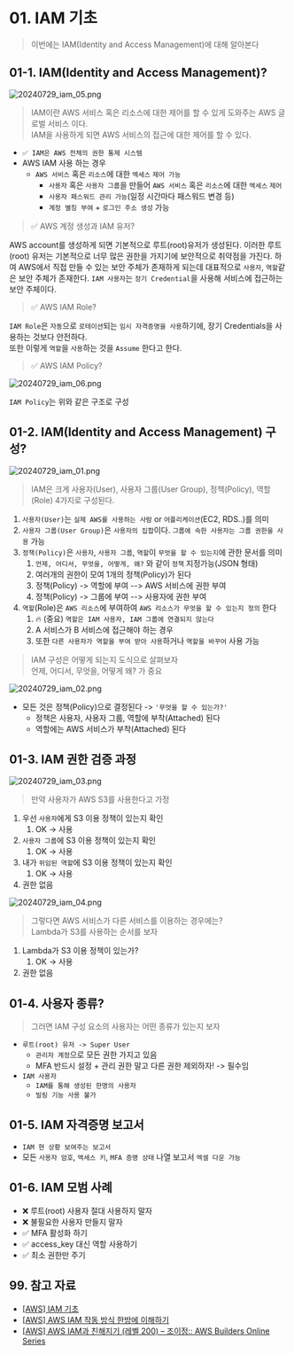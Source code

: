 # 01. IAM 기초

> 이번에는 IAM(Identity and Access Management)에 대해 알아본다

## 01-1. IAM(Identity and Access Management)?

![20240729_iam_05.png](./img/20240729_iam_05.png)

> IAM이란 AWS 서비스 혹은 리소스에 대한 제어를 할 수 있게 도와주는 AWS 글로벌 서비스 이다.  
> IAM을 사용하게 되면 AWS 서비스의 접근에 대한 제어를 할 수 있다.

- `✅ IAM은 AWS 전체의 권한 통제 시스템`
- AWS IAM 사용 하는 경우
  - `AWS 서비스` 혹은 `리소스`에 대한 `엑세스` `제어 가능`
    - `사용자` 혹은 `사용자 그룹`을 만들어 `AWS 서비스` 혹은 `리소스`에 대한 `엑세스` `제어`
    - `사용자 패스워드 관리 가능`(일정 시간마다 패스워드 변경 등)
    - `계정 별칭 부여` + `로그인 주소 생성` 가능

> ✅ AWS 계정 생성과 IAM 유저?

AWS account를 생성하게 되면 기본적으로 루트(root)유저가 생성된다. 이러한 루트(root) 유저는 기본적으로 너무 많은 권한을 가지기에 보안적으로 취약점을 가진다. 
하여 AWS에서 직접 만들 수 있는 보안 주체가 존재하게 되는데 대표적으로 `사용자`, `역할`같은 보안 주체가 존재한다. `IAM 사용자`는 `장기 Credential`을 사용해 
서비스에 접근하는 보안 주체이다.

> ✅ AWS IAM Role?

`IAM Role`은 `자동`으로 `로테이션`되는 `임시 자격증명을 사용`하기에, 장기 Credentials을 사용하는 것보다 안전하다.  
또한 이렇게 `역할`을 `사용`하는 것을 `Assume` 한다고 한다.

> ✅ AWS IAM Policy?

![20240729_iam_06.png](./img/20240729_iam_06.png)

`IAM Policy`는 위와 같은 구조로 구성

## 01-2. IAM(Identity and Access Management) 구성?

![20240729_iam_01.png](./img/20240729_iam_01.png)

> IAM은 크게 사용자(User), 사용자 그룹(User Group), 정책(Policy), 역할(Role) 4가지로 구성된다.

1. `사용자(User)`는 `실제 AWS를 사용하는 사람` or `어플리케이션`(EC2, RDS..)를 의미
2. `사용자 그룹(User Group)`은 `사용자의 집합`이다. `그룹에 속한 사용자는 그룹 권한을 사용` 가능
3. `정책(Policy)`은 `사용자`, `사용자 그룹`, `역할`이 `무엇을 할 수 있는지`에 관한 문서를 의미
   1. `언제, 어디서, 무엇을, 어떻게, 왜?` 와 같이 `정책` 지정가능(JSON 형태)
   2. 여러개의 권한이 모여 1개의 정책(Policy)가 된다
   3. 정책(Policy) -> 역할에 부여 --> AWS 서비스에 권한 부여
   4. 정책(Policy) -> 그룹에 부여 --> 사용자에 권한 부여
4. `역할`(Role)은 `AWS 리소스`에 부여하여 `AWS 리소스가 무엇을 할 수 있는지 정의` 한다
   1. 🔥 (중요) `역할은 IAM 사용자, IAM 그룹에 연결되지 않는다`
   2. A 서비스가 B 서비스에 접근해야 하는 경우
   3. 또한 `다른 사용자가 역할을 부여 받아 사용`하거나 `역할을 바꾸어` 사용 가능

> IAM 구성은 어떻게 되는지 도식으로 살펴보자  
> 언제, 어디서, 무엇을, 어떻게 왜? 가 중요

![20240729_iam_02.png](./img/20240729_iam_02.png)

- 모든 것은 정책(Policy)으로 결정된다 -> `'무엇을 할 수 있는가?'`
  - 정책은 사용자, 사용자 그룹, 역할에 부착(Attached) 된다
  - 역할에는 AWS 서비스가 부착(Attached) 된다

## 01-3. IAM 권한 검증 과정

![20240729_iam_03.png](./img/20240729_iam_03.png)

> 만약 사용자가 AWS S3를 사용한다고 가정

1. 우선 `사용자`에게 S3 이용 정책이 있는지 확인
   1. OK -> 사용
2. `사용자 그룹`에 S3 이용 정책이 있는지 확인
   1. OK -> 사용
3. 내가 `위임된 역할`에 S3 이용 정책이 있는지 확인
   1. OK -> 사용
4. 권한 없음

![20240729_iam_04.png](./img/20240729_iam_04.png)

> 그렇다면 AWS 서비스가 다른 서비스를 이용하는 경우에는?  
> Lambda가 S3를 사용하는 순서를 보자

1. Lambda가 S3 이용 정책이 있는가?
   1. OK -> 사용
2. 권한 없음

## 01-4. 사용자 종류?

> 그러면 IAM 구성 요소의 사용자는 어떤 종류가 있는지 보자

- `루트(root) 유저 -> Super User`
  - `관리자 계정`으로 모든 권한 가지고 있음
  - MFA 반드시 설정 + 관리 권한 말고 다른 권한 제외하자! -> 필수임
- `IAM 사용자`
  - `IAM를 통해 생성된 한명의 사용자`
  - `빌링 기능 사용 불가`

## 01-5. IAM 자격증명 보고서

- `IAM 현 상황 보여주는 보고서`
- 모든 `사용자 암호`, `엑세스 키`, `MFA 증명 상태` 나열 보고서 `엑셀 다운 가능`

## 01-6. IAM 모범 사례

- ❌ 루트(root) 사용자 절대 사용하지 말자
- ❌ 불필요한 사용자 만들지 말자
- ✅ MFA 활성화 하기
- ✅ access_key 대신 역할 사용하기
- ✅ 최소 권한만 주기

## 99. 참고 자료

- [[AWS] IAM 기초](https://www.youtube.com/watch?v=lcly_aIq1KI&list=PLfth0bK2MgIan-SzGpHIbfnCnjj583K2m&index=6)
- [[AWS] AWS IAM 작동 방식 한방에 이해하기](https://www.youtube.com/watch?v=iJuLmM56y-M)
- [[AWS] AWS IAM과 친해지기 (레벨 200) – 조이정:: AWS Builders Online Series](https://www.youtube.com/watch?v=zIZ6_tYujts)